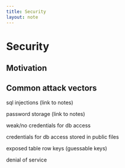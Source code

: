 ```yaml
---
title: Security
layout: note
---
```


# Security

## Motivation

## Common attack vectors

sql injections (link to notes)

password storage (link to notes)

weak/no credentials for db access

credentials for db access stored in public files

exposed table row keys (guessable keys)

denial of service

